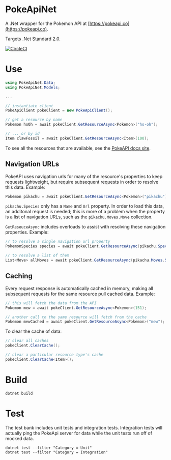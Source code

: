 # PokeApiNet
A .Net wrapper for the Pokemon API at [https://pokeapi.co](https://pokeapi.co).

Targets .Net Standard 2.0.

[![CircleCI](https://circleci.com/gh/mtrdp642/PokeApiNet/tree/master.svg?style=svg)](https://circleci.com/gh/mtrdp642/PokeApiNet/tree/master)

# Use
```cs
using PokeApiNet.Data;
using PokeApiNet.Models;

...

// instantiate client
PokeApiClient pokeClient = new PokeApiClient();

// get a resource by name
Pokemon hoOh = await pokeClient.GetResourceAsync<Pokemon>("ho-oh");

// ... or by id
Item clawFossil = await pokeClient.GetResourceAsync<Item>(100);
```

To see all the resources that are available, see the [PokeAPI docs site](https://pokeapi.co/docs/v2.html).

## Navigation URLs
PokeAPI uses navigation urls for many of the resource's properties to keep requests lightweight, but require subsequent requests in order to resolve this data. Example:
```cs
Pokemon pikachu = await pokeClient.GetResourceAsync<Pokemon>("pikachu");
```

`pikachu.Species` only has a `Name` and `Url` property. In order to load this data, an additonal request is needed; this is more of a problem when the property is a list of navigation URLs, such as the `pikachu.Moves.Move` collection.

`GetResouceAsync` includes overloads to assist with resolving these navigation properties. Example:
```cs
// to resolve a single navigation url property
PokemonSpecies species = await pokeClient.GetResourceAsync(pikachu.Species);

// to resolve a list of them
List<Move> allMoves = await pokeClient.GetResourceAsync(pikachu.Moves.Select(move => move.Move));
```

## Caching
Every request response is automatically cached in memory, making all subsequent requests for the same resource pull cached data. Example:
```cs
// this will fetch the data from the API
Pokemon mew = await pokeClient.GetResourceAsync<Pokemon>(151);

// another call to the same resource will fetch from the cache
Pokemon mewCached = await pokeClient.GetResourceAsync<Pokemon>("mew");
```

To clear the cache of data:
```cs
// clear all caches
pokeClient.ClearCache();

// clear a particular resource type's cache
pokeClient.ClearCache<Item>();
```

# Build
```
dotnet build
```

# Test
The test bank includes unit tests and integration tests. Integration tests will actually ping the PokeApi server for data while the unit tests run off of mocked data.
```
dotnet test --filter "Category = Unit"
dotnet test --filter "Category = Integration"
```
